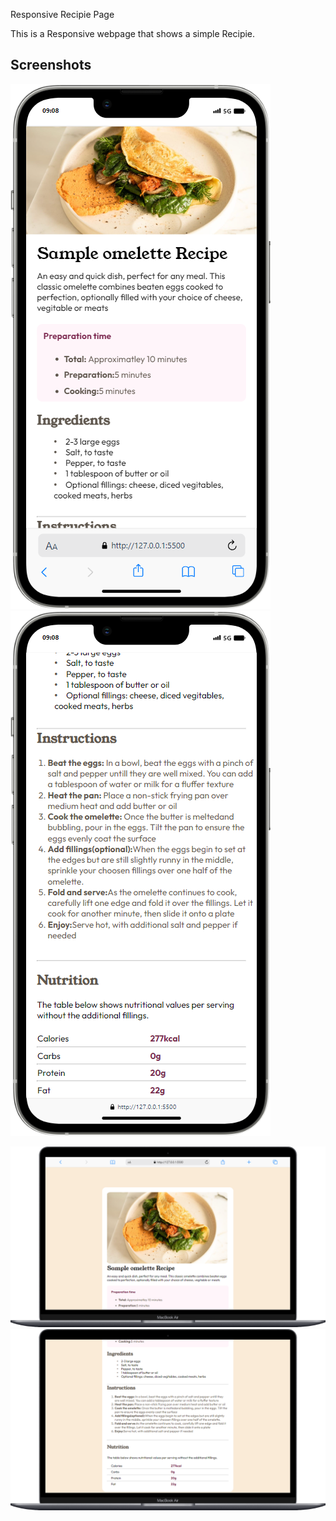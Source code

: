 
Responsive Recipie Page

This is a Responsive webpage that shows a simple Recipie.



## Screenshots

![Image 1](https://github.com/SidhardhJoe/Responsive-Recipe-Page/blob/main/ScreenShots/Phone%201.png) ![Image 2](https://github.com/SidhardhJoe/Responsive-Recipe-Page/blob/main/ScreenShots/Phone%202.png)



![Image 3](https://github.com/SidhardhJoe/Responsive-Recipe-Page/blob/main/ScreenShots/Desktop%201.png) ![Image 4](https://github.com/SidhardhJoe/Responsive-Recipe-Page/blob/main/ScreenShots/Desktop%202.png)





